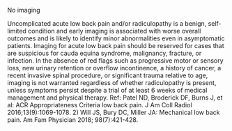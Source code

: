 No imaging

Uncomplicated acute low back pain and/or radiculopathy is a benign, self-limited condition and early
imaging is associated with worse overall outcomes and is likely to identify minor abnormalities even in
asymptomatic patients. Imaging for acute low back pain should be reserved for cases that are suspicious
for cauda equina syndrome, malignancy, fracture, or infection. In the absence of red flags such as
progressive motor or sensory loss, new urinary retention or overflow incontinence, a history of cancer,
a recent invasive spinal procedure, or significant trauma relative to age, imaging is not warranted
regardless of whether radiculopathy is present, unless symptoms persist despite a trial of at least 6 weeks
of medical management and physical therapy.
Ref: Patel ND, Broderick DF, Burns J, et al: ACR Appropriateness Criteria low back pain. J Am Coll Radiol
2016;13(9):1069-1078. 2) Will JS, Bury DC, Miller JA: Mechanical low back pain. Am Fam Physician 2018;
98(7):421-428.